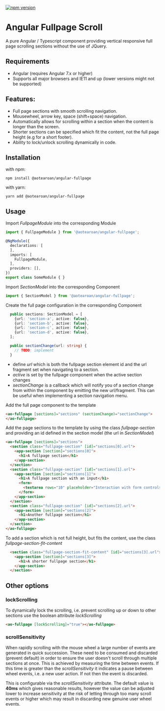 [![npm version](https://badge.fury.io/js/%40aotearoan%2Fangular-fullpage.svg)](https://badge.fury.io/js/%40aotearoan%2Fangular-fullpage)

# Angular Fullpage Scroll

A pure Angular / Typescript component providing vertical responsive full page scrolling sections without the use of JQuery.

## Requirements

* Angular (requires Angular 7.x or higher)
* Supports all major browsers and IE11 and up (lower versions might not be supported)

## Features:
* Full page sections with smooth scrolling navigation.
* Mousewheel, arrow key, space (shift+space) navigation.
* Automatically allows for scrolling within a section when the content is longer than the screen.
* Shorter sections can be specified which fit the content, not the full page height (e.g for a short footer).
* Ability to lock/unlock scrolling dynamically in code.

## Installation

with npm:
```
npm install @aotearoan/angular-fullpage
```

with yarn:
```
yarn add @aotearoan/angular-fullpage
```

## Usage

Import _FullpageModule_ into the corresponding Module
```typescript
import { FullpageModule } from '@aotearoan/angular-fullpage';

@NgModule({
  declarations: [
  ],
  imports: [
    FullpageModule,
  ],
  providers: [],
})
export class SomeModule { }
```

Import _SectionModel_ into the corresponding Component
```typescript
import { SectionModel } from '@aotearoan/angular-fullpage';
```

Create the full page configuration in the corresponding Component
```typescript
  public sections: SectionModel = [
    {url: 'section-a', active: false},
    {url: 'section-b', active: false},
    {url: 'section-c', active: false},
    {url: 'section-d', active: false},
  ];

  public sectionChange(url: string) {
    // TODO: implement
  }
```
* define _url_ which is both the fullpage section element id and the url fragment set when navigating to a section.
* _active_ is set by the fullpage component when the active section changes
* _sectionChange_ is a callback which will notify you of a section change from within the component by emitting the new url/fragment. This can be useful when implementing a section navigation menu.

Add the full page component to the template

```html
<ao-fullpage [sections]="sections" (sectionChange)="sectionChange">
</ao-fullpage>
```

Add the page sections to the template by using the class _fullpage-section_ and providing an id defined in the section model (the url in _SectionModel_)
```html
<ao-fullpage [sections]="sections">
  <section class="fullpage-section" [id]="sections[0].url">
    <app-section [section]="sections[0]">
      <h1>A fullpage section</h1>
    </app-section>
  </section>
  <section class="fullpage-section" [id]="sections[1].url">
    <app-section [section]="sections[1]">
      <h1>A fullpage section with an input</h1>
      <form>
        <textarea rows="10" placeholder="Interaction with form controls should prevent keyboard scrolling"></textarea>
      </form>
    </app-section>
  </section>
  <section class="fullpage-section" [id]="sections[2].url">
    <app-section [section]="sections[2]">
      <h1>Another fullpage section</h1>
    </app-section>
  </section>
</ao-fullpage>
```

To add a section which is not full height, but fits the content, use the class _fullpage-section-fit-content_
```html
  <section class="fullpage-section-fit-content" [id]="sections[3].url">
    <app-section [section]="sections[3]">
      <h1>A shorter fullpage section</h1>
    </app-section>
  </section>
```

## Other options

### lockScrolling
To dynamically lock the scrolling, i.e. prevent scrolling up or down to other sections use the boolean attribute _lockScrolling_
```html
<ao-fullpage [lockScrolling]="true"></ao-fullpage>
```

### scrollSensitivity
When rapidly scrolling with the mouse wheel a large number of events are generated in quick succession. These need to be consumed and discarded (prevent default) in order to ensure the user doesn't scroll through multiple sections at once. This is achieved by measuring the time between events. If this time is greater than the _scrollSensitivity_ it indicates a pause between wheel events, i.e. a new user action. If not then the event is discarded.

This is configurable via the _scrollSensitivity_ attribute. The default value is **40ms** which gives reasonable results, however the value can be adjusted lower to increase sensitivity at the risk of letting through too many scroll events or higher which may result in discarding new genuine user wheel events.
